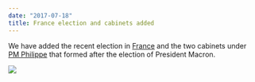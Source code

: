 ```yaml
---
date: "2017-07-18"
title: France election and cabinets added
---
```


We have added the recent election in [France](http://www.parlgov.org/explore/fra/election/2017-06-18/) and the two cabinets under [PM Philippe](http://www.parlgov.org/explore/fra/cabinet/) that formed after the election of President Macron.

![](/images/parliament-european-union.jpg)
